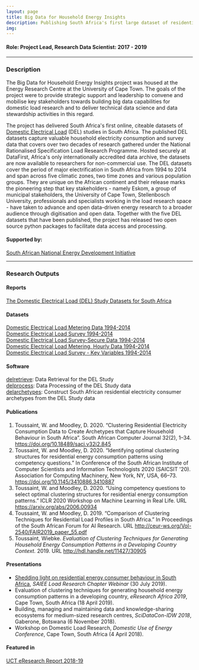 ```yaml
---
layout: page
title: Big Data for Household Energy Insights
description: Publishing South Africa's first large dataset of residential electricity demand
img:
---
```


#### Role: Project Lead, Research Data Scientist: 2017 - 2019  
---
### Description
The Big Data for Household Energy Insights project was housed at the Energy Research Centre at the University of Cape Town. The goals of the project were to provide strategic support and leadership to convene and mobilise key stakeholders towards building big data capabilities for domestic load research and to deliver technical data science and data stewardship activities in this regard.

The project has delivered South Africa's first online, citeable datasets of <a href="https://www.datafirst.uct.ac.za/dataportal/index.php/catalog/NRSLR/about" target="_blank">Domestic Electrical Load</a> (DEL) studies in South Africa. The published DEL datasets capture valuable household electricity consumption and survey data that covers over two decades of research gathered under the National Rationalised Specification Load Research Programme. Hosted securely at DataFirst, Africa's only internationally accredited data archive, the datasets are now available to researchers for non-commercial use. The DEL datasets cover the period of major electrification in South Africa from 1994 to 2014 and span across five climatic zones, two time zones and various population groups. They are unique on the African continent and their release marks the pioneering step that key stakeholders - namely Eskom, a group of municipal stakeholders, the University of Cape Town, Stellenbosch University, professionals and specialists working in the load research space - have taken to advance and open data-driven energy research to a broader audience through digitisation and open data. Together with the five DEL datasets that have been published, the project has released two open source python packages to facilitate data access and processing.

#### Supported by:  
<a href="https://www.sanedi.org.za/" target="_blank">South African National Energy Development Initiative</a>

---

### Research Outputs

#### Reports
<a href="https://doi.org/10.25375/uct.11774691.v1" target="_blank">The Domestic Electrical Load (DEL) Study Datasets for South Africa</a>

#### Datasets  
<a href="https://doi.org/10.25828/p3k7-r965" target="_blank">Domestic Electrical Load Metering Data 1994-2014</a>  
<a href="https://www.datafirst.uct.ac.za/dataportal/index.php/catalog/755" target="_blank">Domestic Electrical Load Survey 1994-2014</a>  
<a href="https://www.datafirst.uct.ac.za/dataportal/index.php/catalog/757" target="_blank">Domestic Electrical Load Survey-Secure Data 1994-2014</a>   
<a href="https://doi.org/10.25828/56nh-fw77" target="_blank">Domestic Electrical Load Metering, Hourly Data 1994-2014</a>  
<a href="https://doi.org/10.25828/mf8s-hh79" target="_blank">Domestic Electrical Load Survey - Key Variables 1994-2014</a>  

#### Software
<a href="https://github.com/wiebket/delretrieve" target="_blank">delretrieve</a>: Data Retrieval for the DEL Study  
<a href="https://github.com/wiebket/delprocess" target="_blank">delprocess</a>: Data Processing of the DEL Study data  
<a href="https://github.com/wiebket/delarchetypes" target="_blank">delarchetypes</a>: Construct South African residential electricity consumer archetypes from the DEL Study data  

#### Publications
1. Toussaint, W. and Moodley, D. 2020. “Clustering Residential Electricity Consumption Data to Create Archetypes that Capture Household Behaviour in South Africa”. South African Computer Journal 32(2), 1–34. <a href="https://doi.org/10.18489/sacj.v32i2.845" target="_blank">https://doi.org/10.18489/sacj.v32i2.845</a>
2. Toussaint, W. and Moodley, D. 2020. “Identifying optimal clustering structures for residential energy consumption patterns using competency questions.” In Conference of the South African Institute of Computer Scientists and Information Technologists 2020 (SAICSIT '20). Association for Computing Machinery, New York, NY, USA, 66–73. <a href="https://doi.org/10.1145/3410886.3410887" target="_blank">https://doi.org/10.1145/3410886.3410887</a>
3. Toussaint, W. and Moodley, D. 2020. “Using competency questions to select optimal clustering structures for residential energy consumption patterns.” ICLR 2020 Workshop on Machine Learning in Real Life. URL <a href="https://arxiv.org/abs/2006.00934" target="_blank">https://arxiv.org/abs/2006.00934</a>
4. Toussaint, W. and Moodley, D. 2019. “Comparison of Clustering Techniques for Residential Load Profiles in South Africa.” In Proceedings of the South African Forum for AI Research. URL <a href="http://ceur-ws.org/Vol-2540/FAIR2019_paper_55.pdf" target="_blank">http://ceur-ws.org/Vol-2540/FAIR2019_paper_55.pdf</a>
5. Toussaint, Wiebke. _Evaluation of Clustering Techniques for Generating Household Energy Consumption Patterns in a Developing Country Context._ 2019. URL <a href="http://hdl.handle.net/11427/30905" target="_blank">http://hdl.handle.net/11427/30905</a>

#### Presentations
* <a href="https://youtu.be/ULBfbPN5i7I" target="_blank">Shedding light on residential energy consumer behaviour in South Africa</a>, _SAIEE Load Research Chapter Webinar_ (30 July 2019).   
* Evaluation of clustering techniques for generating household energy consumption patterns in a developing country, _eResearch Africa 2019_, Cape Town, South Africa (18 April 2019).  
* Building, managing and maintaining data and knowledge-sharing ecosystems for medium-sized research centres, _SciDataCon-IDW 2018_, Gaberone, Botswana (6 November 2018).  
* Workshop on Domestic Load Research, _Domestic Use of Energy Conference_, Cape Town, South Africa (4 April 2018).

#### Featured in 
<a href="https://www.uct.ac.za/main/research/publications/eresearch-reports">UCT eResearch Report 2018-19</a>
